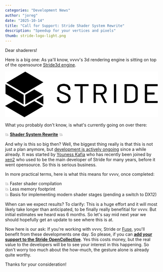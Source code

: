 ```yaml
---
categories: "Development News"
author: "joreg"
date: "2025-10-14"
title: "Call for Support: Stride Shader System Rewrite"
description: "Speedup for your vertices and pixels"
thumb: stride-logo-light.png
---
```


Dear shaderers!

Here is a big one: As ya'll know, vvvv's 3d rendering engine is sitting on top of the opensource [Stride3d engine](https://www.stride3d.net/). 

[![](stride-logo-light.svg)](https://www.stride3d.net/)

What you probably don't know, is what's currently going on over there: 

💥 **[Shader System Rewrite](https://opencollective.com/stride3d/projects/shader-system-rewrite)** 💥

And why is this so big then? Well, the biggest thing really is that this is not just a plan anymore, but [development is actively ongoing](https://github.com/stride3d/SDSL) since a while already. It was started by [Youness Kafia](https://github.com/ykafia) who has recently been joined by [xen2](http://github.com/xen2) who used to be the main developer of Stride for many years, before it went opensource. So this is serious business. 

In more practical terms, here is what this means for vvvv, once completed:

💥 Faster shader compilation  
💥 Less memory footprint  
💥 Basis for implementing modern shader stages (pending a switch to DX12)

When can we expect results? To clarify: This is a huge effort and it will most likely take longer than anticipated, to be finally really benefitial for vvvv. But initial estimates we heard was 6 months. So let's say mid next year we should hopefully get an update to see where this is at.

Now here is our ask: If you're working with vvvv, Stride or [Fuse](https://www.thefuselab.io/), you'll benefit from these developments one day. So please, if you can **[add your support to the Stride OpenCollective](https://opencollective.com/stride3d/projects/shader-system-rewrite/donate)**. Yes this costs money, but the real value to the developers will be to see your interest in this happening. So don't worry too much about the how-much, the gesture alone is already quite worthy.

Thanks for your consideration!